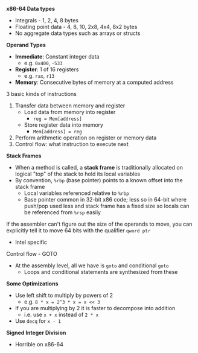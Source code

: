 **x86-64 Data types**
- Integrals - 1, 2, 4, 8 bytes
- Floating point data - 4, 8, 10, 2x8, 4x4, 8x2 bytes
- No aggregate data types such as arrays or structs

**Operand Types**
- **Immediate**: Constant integer data
	- e.g. `0x400`, `-533`
- **Register**: 1 of 16 registers
	- e.g. `rax`, `r13`
- **Memory**: Consecutive bytes of memory at a computed address

3 basic kinds of instructions
1. Transfer data between memory and register
	- Load data from memory into register
		- `reg = Mem[address]`
	- Store register data into memory
		- `Mem[address] = reg`
1. Perform arithmetic operation on register or memory data
2. Control flow: what instruction to execute next

**Stack Frames**
- When a method is called, a **stack frame** is traditionally allocated on logical "top" of the stack to hold its local variables
- By convention, `%rbp` (base pointer) points to a known offset into the stack frame
	- Local variables referenced relative to `%rbp`
	- Base pointer common in 32-bit x86 code; less so in 64-bit where push/pop used less and stack frame has a fixed size so locals can be referenced from `%rsp` easily

If the assembler can't figure out the size of the operands to move, you can explicitly tell it to move 64 bits with the qualifier `qword ptr`
- Intel specific

Control flow - GOTO
- At the assembly level, all we have is `goto` and conditional `goto`
	- Loops and conditional statements are synthesized from these

**Some Optimizations**
- Use left shift to multiply by powers of 2
	- e.g. `8 * x = 2^3 * x = x << 3`
- If you are multiplying by 2 it is faster to decompose into addition
	- i.e. use `x + x` instead of `2 * x`
- Use `decq` for `x - 1`

**Signed Integer Division**
- Horrible on x86-64



